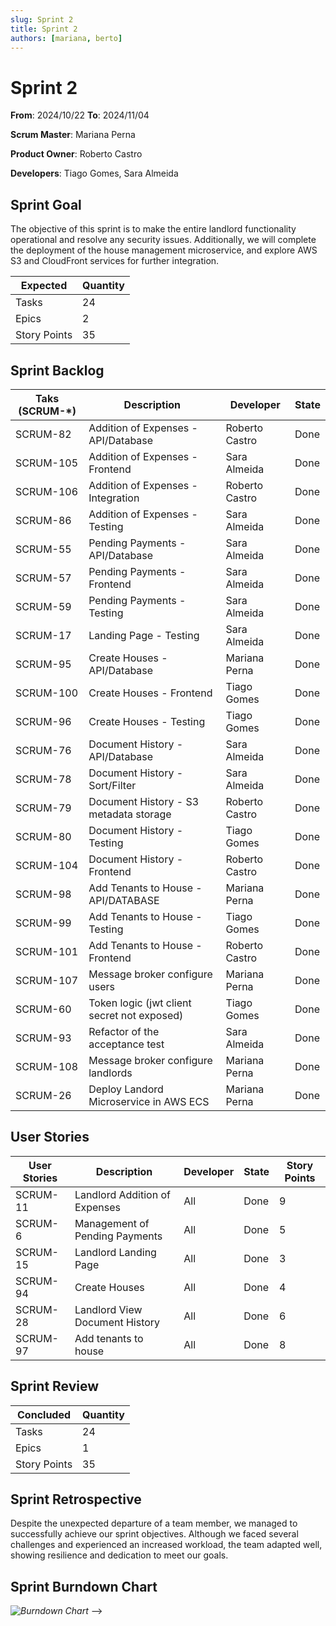 ```yaml
---
slug: Sprint 2
title: Sprint 2
authors: [mariana, berto]
---
```


# Sprint 2

**From**: 2024/10/22
**To**: 2024/11/04

**Scrum Master**: Mariana Perna

**Product Owner**: Roberto Castro

**Developers**: Tiago Gomes, Sara Almeida

## Sprint Goal

The objective of this sprint is to make the entire landlord functionality operational and resolve any security issues. Additionally, we will complete the deployment of the house management microservice, and explore AWS S3 and CloudFront services for further integration.

| Expected     | Quantity |
| ------------ | -------- |
| Tasks        | 24       |
| Epics        | 2        |
| Story Points | 35       |

## Sprint Backlog

| Taks (SCRUM-\*)  | Description                                   | Developer          | State | 
| ---------------  | ----------------------------------            | ---------------    | ----- | 
| SCRUM-82         | Addition of Expenses - API/Database           | Roberto Castro     | Done  |
| SCRUM-105        | Addition of Expenses - Frontend               | Sara Almeida       | Done  |
| SCRUM-106        | Addition of Expenses - Integration            | Roberto Castro     | Done  |
| SCRUM-86         | Addition of Expenses - Testing                | Sara Almeida       | Done  |
| SCRUM-55         | Pending Payments - API/Database               | Sara Almeida       | Done  |
| SCRUM-57         | Pending Payments - Frontend                   | Sara Almeida       | Done  |
| SCRUM-59         | Pending Payments - Testing                    | Sara Almeida       | Done  |
| SCRUM-17         | Landing Page - Testing                        | Sara Almeida       | Done  |
| SCRUM-95         | Create Houses - API/Database                  | Mariana Perna      | Done  |
| SCRUM-100        | Create Houses - Frontend                      | Tiago Gomes        | Done  |
| SCRUM-96         | Create Houses - Testing                       | Tiago Gomes        | Done  |
| SCRUM-76         | Document History - API/Database               | Sara Almeida       | Done  |
| SCRUM-78         | Document History - Sort/Filter                | Sara Almeida       | Done  |
| SCRUM-79         | Document History - S3 metadata storage        | Roberto Castro     | Done  |
| SCRUM-80         | Document History - Testing                    | Tiago Gomes        | Done  |
| SCRUM-104        | Document History - Frontend                   | Roberto Castro     | Done  |
| SCRUM-98         | Add Tenants to House - API/DATABASE           | Mariana Perna      | Done  |
| SCRUM-99         | Add Tenants to House - Testing                | Tiago Gomes        | Done  |
| SCRUM-101        | Add Tenants to House - Frontend               | Roberto Castro     | Done  |
| SCRUM-107        | Message broker configure users                | Mariana Perna      | Done  |
| SCRUM-60         | Token logic (jwt client secret not exposed)   | Tiago Gomes        | Done  |
| SCRUM-93         | Refactor of the acceptance test               | Sara Almeida       | Done  |
| SCRUM-108        | Message broker configure landlords            | Mariana Perna      | Done  |
| SCRUM-26         | Deploy Landord Microservice in AWS ECS        | Mariana Perna      | Done  |

## User Stories

| User Stories  | Description                    | Developer     | State | Story Points |
| --------------| ------------------------------ | ------------- | ----- | ------------ |
| SCRUM-11      | Landlord Addition of Expenses  | All           | Done  | 9    |
| SCRUM-6       | Management of Pending Payments | All           | Done  | 5    |
| SCRUM-15      | Landlord Landing Page          | All           | Done  | 3    |
| SCRUM-94      | Create Houses                  | All           | Done  | 4    |
| SCRUM-28      | Landlord View Document History | All           | Done  | 6    |
| SCRUM-97      | Add tenants to house           | All           | Done  | 8    |

## Sprint Review

| Concluded    | Quantity |
| ------------ | -------- |
| Tasks        | 24       |
| Epics        | 1        |
| Story Points | 35       |

## Sprint Retrospective

Despite the unexpected departure of a team member, we managed to successfully achieve our sprint objectives. Although we faced several challenges and experienced an increased workload, the team adapted well, showing resilience and dedication to meet our goals.

## Sprint Burndown Chart

*![Burndown Chart](../../static/img/sprints/burndown_chart_sprint_1.png)* -->